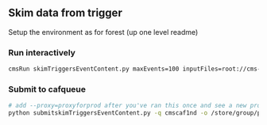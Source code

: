 ## Skim data from trigger 

Setup the environment as for forest (up one level readme)

### Run interactively

```bash
cmsRun skimTriggersEventContent.py maxEvents=100 inputFiles=root://cms-xrd-global.cern.ch//eos/cms/store/group/phys_heavyions/velicanu/reco/HIPhysicsMinBiasUPC/v0/000/262/548/recoExpress_103.root outputFile=a
```

### Submit to cafqueue

```bash
# add --proxy=proxyforprod after you've ran this once and see a new proxyforprod file in your directory
python submitskimTriggersEventContent.py -q cmscaf1nd -o /store/group/phys_heavyions/velicanu/eventsize/HIPhysicsMinBiasUPC/v2/ -i HIPhysicsMinBiasUPC.262548.list 
```
